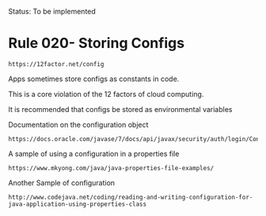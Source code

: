 Status: To be implemented 

# Rule 020- Storing Configs

```
https://12factor.net/config
```

Apps sometimes store configs as constants in code.

This is a core violation of the 12 factors of cloud computing.

It is recommended that configs be stored as environmental variables

Documentation on the configuration object

```
https://docs.oracle.com/javase/7/docs/api/javax/security/auth/login/Configuration.html
```

A sample of using a configuration in a properties file
```
https://www.mkyong.com/java/java-properties-file-examples/
```

Another Sample of configuration
```
http://www.codejava.net/coding/reading-and-writing-configuration-for-java-application-using-properties-class
```